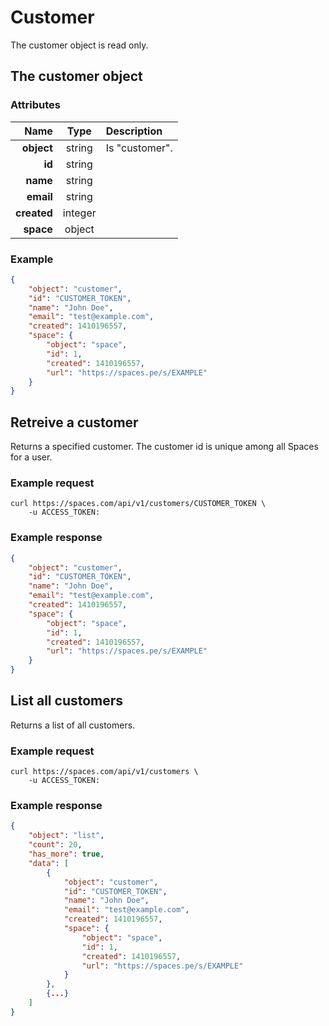 Customer
========

The customer object is read only.

The customer object
-------------------

### Attributes

Name | Type | Description
--:|:-:|:--
**object** | string | Is "customer".
**id** | string |
**name** | string |
**email** | string |
**created** | integer |
**space** | object |


### Example

```json
{
	"object": "customer",
	"id": "CUSTOMER_TOKEN",
	"name": "John Doe",
	"email": "test@example.com",
	"created": 1410196557,
	"space": {
		"object": "space",
		"id": 1,
		"created": 1410196557,
		"url": "https://spaces.pe/s/EXAMPLE"
	}
}
```

Retreive a customer
------------------
Returns a specified customer. The customer id is unique among all Spaces for a user.

### Example request

	curl https://spaces.com/api/v1/customers/CUSTOMER_TOKEN \
		-u ACCESS_TOKEN:

### Example response

```json
{
	"object": "customer",
	"id": "CUSTOMER_TOKEN",
	"name": "John Doe",
	"email": "test@example.com",
	"created": 1410196557,
	"space": {
		"object": "space",
		"id": 1,
		"created": 1410196557,
		"url": "https://spaces.pe/s/EXAMPLE"
	}
}
```

List all customers
------------------
Returns a list of all customers.

### Example request

	curl https://spaces.com/api/v1/customers \
		-u ACCESS_TOKEN:

### Example response

```json
{
	"object": "list",
	"count": 20,
	"has_more": true,
	"data": [
		{
			"object": "customer",
			"id": "CUSTOMER_TOKEN",
			"name": "John Doe",
			"email": "test@example.com",
			"created": 1410196557,
			"space": {
				"object": "space",
				"id": 1,
				"created": 1410196557,
				"url": "https://spaces.pe/s/EXAMPLE"
			}
		},
		{...}
	]
}
```